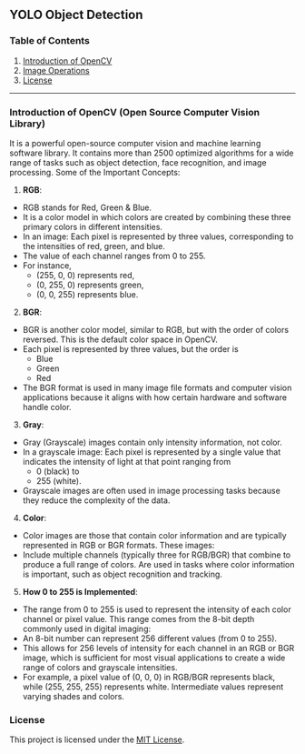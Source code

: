 ## YOLO Object Detection

### Table of Contents
1. [Introduction of OpenCV](#introduction-of-opencv)
2. [Image Operations](#image-operations)
3. [License](#license)

---

### Introduction of OpenCV (Open Source Computer Vision Library)
It is a powerful open-source computer vision and machine learning software library. It contains more than 2500 optimized algorithms for a wide range of tasks such as object detection, face recognition, and image processing.
Some of the Important Concepts:

1. **RGB**:

- RGB stands for Red, Green & Blue.
- It is a color model in which colors are created by combining these three primary colors in different intensities.
- In an image: Each pixel is represented by three values, corresponding to the intensities of red, green, and blue.
- The value of each channel ranges from 0 to 255.
- For instance,
  - (255, 0, 0) represents red,
  - (0, 255, 0) represents green,
  - (0, 0, 255) represents blue.


2. **BGR**:

- BGR is another color model, similar to RGB, but with the order of colors reversed. This is the default color space in OpenCV.
- Each pixel is represented by three values, but the order is
  - Blue
  - Green
  - Red
- The BGR format is used in many image file formats and computer vision applications because it aligns with how certain hardware and software handle color.


3. **Gray**:

- Gray (Grayscale) images contain only intensity information, not color.
- In a grayscale image: Each pixel is represented by a single value that indicates the intensity of light at that point ranging from
  - 0 (black) to
  - 255 (white).
- Grayscale images are often used in image processing tasks because they reduce the complexity of the data.


4. **Color**:

- Color images are those that contain color information and are typically represented in RGB or BGR formats. These images:
- Include multiple channels (typically three for RGB/BGR) that combine to produce a full range of colors. Are used in tasks where color information is important, such as object recognition and tracking.


5. **How 0 to 255 is Implemented**:

- The range from 0 to 255 is used to represent the intensity of each color channel or pixel value. This range comes from the 8-bit depth commonly used in digital imaging:
- An 8-bit number can represent 256 different values (from 0 to 255).
- This allows for 256 levels of intensity for each channel in an RGB or BGR image, which is sufficient for most visual applications to create a wide range of colors and grayscale intensities.
- For example, a pixel value of (0, 0, 0) in RGB/BGR represents black, while (255, 255, 255) represents white. Intermediate values represent varying shades and colors.


### License

This project is licensed under the [MIT License](LICENSE).
